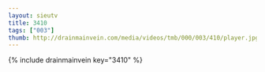 ```yaml
--- 
layout: sieutv
title: 3410
tags: ["003"]
thumb: http://drainmainvein.com/media/videos/tmb/000/003/410/player.jpg
---
```

{% include drainmainvein key="3410" %} 
